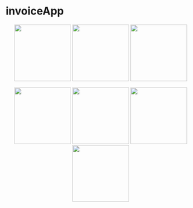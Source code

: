 # invoiceApp


<p align="center">
<img src="https://github.com/ahmed-tech-t/invoiceApp/assets/54076405/7965f84e-8a35-430e-9db7-d843897c98b6" width ="150" >
<img src="https://github.com/ahmed-tech-t/invoiceApp/assets/54076405/5c2109e7-d418-4b4a-a0a7-470d8940bff7" width ="150" >
<img src="https://github.com/ahmed-tech-t/invoiceApp/assets/54076405/3fa86d53-d9ad-47cd-99bc-66f5b9dc9ad6" width ="150" ></br>
</p>
<p align="center">
<img src="https://github.com/ahmed-tech-t/invoiceApp/assets/54076405/e32171f1-82c4-4c7e-a3b2-1645b6830fc4" width ="150" >
<img src="https://github.com/ahmed-tech-t/invoiceApp/assets/54076405/ded94594-9073-4c26-ad07-6d05e9c4e786" width ="150" >
<img src="https://github.com/ahmed-tech-t/invoiceApp/assets/54076405/fe9fac47-84f4-4bf6-9739-3c5275c14522" width ="150" >
<img src="https://github.com/ahmed-tech-t/invoiceApp/assets/54076405/a7393fc7-84fe-46a4-a46e-3e0863d8ecc2" width ="150">

</br>

</p>
